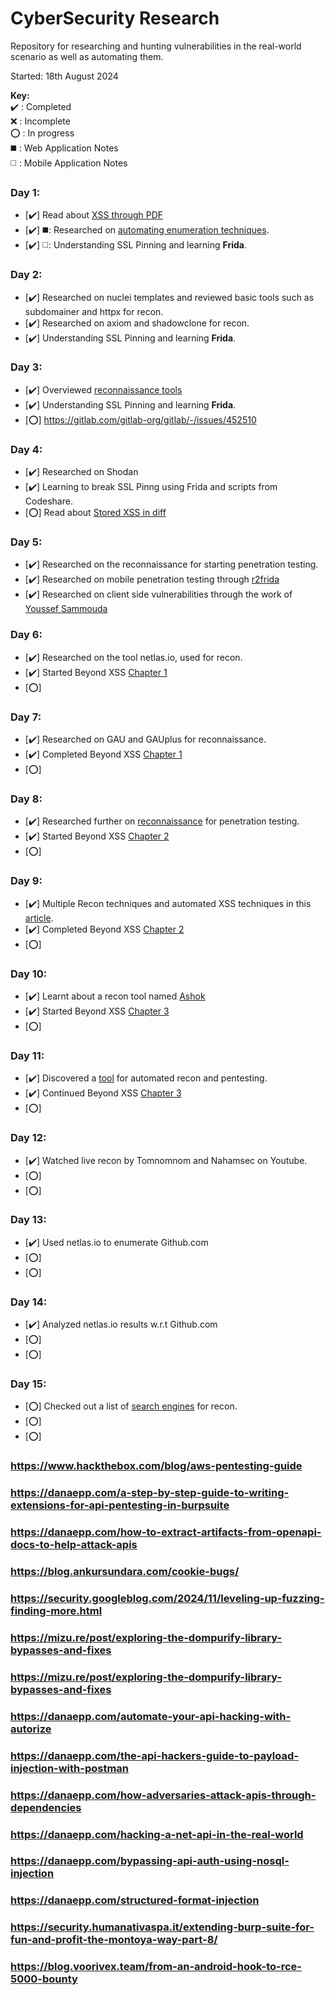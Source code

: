 # CyberSecurity Research
Repository for researching and hunting vulnerabilities in the real-world scenario as well as automating them. 

Started: 18th August 2024

**Key:**  
   ✔️ : Completed  
   ❌ : Incomplete  
   ⭕ : In progress  
   ◼️ : Web Application Notes  
   ◻️ : Mobile Application Notes  
### Day 1:
- [✔️] Read about [XSS through PDF](https://gitlab.com/gitlab-org/gitlab/-/issues/462748)
- [✔️] ◼️: Researched on [automating enumeration techniques](https://labs.detectify.com/ethical-hacking/hakluke-creating-the-perfect-bug-bounty-automation/).
- [✔️] ◻️: Understanding SSL Pinning and learning **Frida**.
### Day 2:
- [✔️] Researched on nuclei templates and reviewed basic tools such as subdomainer and httpx for recon.
- [✔️] Researched on axiom and shadowclone for recon.
- [✔️] Understanding SSL Pinning and learning **Frida**.
### Day 3:
- [✔️] Overviewed [reconnaissance tools](https://infosecwriteups.com/top-recon-tools-for-bug-bounty-hunters-fa655b8caf2e)
- [✔️] Understanding SSL Pinning and learning **Frida**.
- [⭕] https://gitlab.com/gitlab-org/gitlab/-/issues/452510
### Day 4:
- [✔️] Researched on Shodan
- [✔️] Learning to break SSL Pinng using Frida and scripts from Codeshare.
- [⭕] Read about [Stored XSS in diff](https://gitlab.com/gitlab-org/gitlab/-/issues/452510)
### Day 5:
- [✔️] Researched on the reconnaissance for starting penetration testing.
- [✔️] Researched on mobile penetration testing through [r2frida](https://github.com/nowsecure/r2frida)
- [✔️] Researched on client side vulnerabilities through the work of [Youssef Sammouda](https://www.youtube.com%2Fwatch%3Fv%3DU8lZKlz9bN0&usg=AOvVaw0NWwHocV6I0aRuysDSN6mV&opi=89978449)
### Day 6:
- [✔️] Researched on the tool netlas.io, used for recon.
- [✔️] Started Beyond XSS [Chapter 1](https://aszx87410.github.io/beyond-xss/en/)
- [⭕]
### Day 7:
- [✔️] Researched on GAU and GAUplus for reconnaissance.
- [✔️] Completed Beyond XSS [Chapter 1](https://aszx87410.github.io/beyond-xss/en/)
- [⭕]
### Day 8:
- [✔️] Researched further on [reconnaissance](https://medium.com/@aamurtazin/reconnaissance-tools-for-hacking-3b7576113699) for penetration testing.
- [✔️] Started Beyond XSS [Chapter 2](https://aszx87410.github.io/beyond-xss/en/)
- [⭕]
### Day 9:
- [✔️] Multiple Recon techniques and automated XSS techniques in this [article](https://infosecwriteups.com/how-i-found-multiple-xss-vulnerabilities-using-unknown-techniques-74f8e705ea0d).
- [✔️] Completed Beyond XSS [Chapter 2](https://aszx87410.github.io/beyond-xss/en/)
- [⭕]
### Day 10:
- [✔️] Learnt about a recon tool named [Ashok](https://github.com/powerexploit/Ashok)
- [✔️] Started Beyond XSS [Chapter 3](https://aszx87410.github.io/beyond-xss/en/)
- [⭕]
### Day 11:
- [✔️] Discovered a [tool](https://app.pentest-tools.com/login) for automated recon and pentesting.
- [✔️] Continued Beyond XSS [Chapter 3](https://aszx87410.github.io/beyond-xss/en/)
- [⭕]
### Day 12:
- [✔️] Watched live recon by Tomnomnom and Nahamsec on Youtube.
- [⭕]
- [⭕]
### Day 13:
- [✔️] Used netlas.io to enumerate Github.com
- [⭕]
- [⭕]
### Day 14:
- [✔️] Analyzed netlas.io results w.r.t Github.com
- [⭕]
- [⭕]
### Day 15:
- [⭕] Checked out a list of [search engines](https://securitycipher.com/docs/security/security-resources/search-engines-for-hackers/) for recon.
- [⭕]
- [⭕]
### https://www.hackthebox.com/blog/aws-pentesting-guide
### https://danaepp.com/a-step-by-step-guide-to-writing-extensions-for-api-pentesting-in-burpsuite
### https://danaepp.com/how-to-extract-artifacts-from-openapi-docs-to-help-attack-apis
### https://blog.ankursundara.com/cookie-bugs/
### https://security.googleblog.com/2024/11/leveling-up-fuzzing-finding-more.html
### https://mizu.re/post/exploring-the-dompurify-library-bypasses-and-fixes
### https://mizu.re/post/exploring-the-dompurify-library-bypasses-and-fixes
### https://danaepp.com/automate-your-api-hacking-with-autorize
### https://danaepp.com/the-api-hackers-guide-to-payload-injection-with-postman
### https://danaepp.com/how-adversaries-attack-apis-through-dependencies
### https://danaepp.com/hacking-a-net-api-in-the-real-world
### https://danaepp.com/bypassing-api-auth-using-nosql-injection
### https://danaepp.com/structured-format-injection
### https://security.humanativaspa.it/extending-burp-suite-for-fun-and-profit-the-montoya-way-part-8/
### https://blog.voorivex.team/from-an-android-hook-to-rce-5000-bounty
